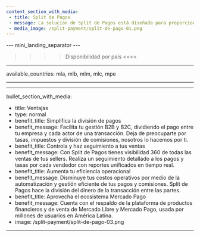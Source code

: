 ```yaml
---
content_section_with_media: 
 - title: Split de Pagos
 - message: La solución de Split de Pagos está diseñada para proporcionar servicios de Proveedor de Servicios de Pago (PSP) a vendedores en modelos de marketplace. Los marketplaces son plataformas de comercio electrónico que conectan vendedores y compradores, ofreciendo un entorno unificado para ventas en línea, ampliando el alcance y la conversión. 
 - media_image: /split-payment/split-de-pago-01.png
---
```


--- mini_landing_separator ---

>>>> Disponibilidad por país <<<<
---
available_countries: mla, mlb, mlm, mlc, mpe

---

---
bullet_section_with_media: 
 - title: Ventajas
 - type: normal
 - benefit_title: Simplifica la división de pagos
 - benefit_message: Facilita tu gestión B2B y B2C, dividiendo el pago entre tu empresa y cada actor de una transacción. Deja de preocuparte por tasas, impuestos y división de comisiones, nosotros lo hacemos por ti.
 - benefit_title: Controla y haz seguimiento a tus ventas
 - benefit_message: Con Split de Pagos tienes visibilidad 360 de todas las ventas de tus sellers. Realiza un seguimiento detallado a los pagos y tasas por cada vendedor con reportes unificados en tiempo real.
 - benefit_title: Aumenta tu eficiencia operacional
 - benefit_message: Disminuye tus costos operativos por medio de la automatización y gestión eficiente de tus pagos y comisiones. Split de Pagos hace la división del dinero de la transacción entre las partes.
 - benefit_title: Aprovecha el ecosistema Mercado Pago
 - benefit_message: Cuenta con el respaldo de la plataforma de productos financieros y de venta de Mercado Libre y Mercado Pago, usada por millones de usuarios en América Latina.
 - image: /split-payment/split-de-pago-03.png
---